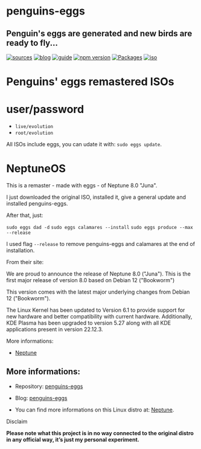 penguins-eggs
=============

## Penguin&#39;s eggs are generated and new birds are ready to fly...
[![sources](https://img.shields.io/badge/github-sources-cyan)](https://github.com/pieroproietti/penguins-eggs)
[![blog](https://img.shields.io/badge/blog-penguin's%20eggs-cyan)](https://penguins-eggs.net)
[![guide](https://img.shields.io/badge/guide-penguin's%20eggs-cyan)](https://penguins-eggs.net/docs/Tutorial/eggs-users-guide)
[![npm version](https://img.shields.io/npm/v/penguins-eggs.svg)](https://npmjs.org/package/penguins-eggs)
[![Packages](https://img.shields.io/badge/packages-blue)](https://sourceforge.net/projects/penguins-eggs/files/Packages)
[![iso](https://img.shields.io/badge/iso-images-cyan)](https://sourceforge.net/projects/penguins-eggs/files/ISOS)

# Penguins' eggs remastered ISOs

# user/password
* ```live/evolution```
* ```root/evolution```

All ISOs include eggs, you can udate it with: ```sudo eggs update```.

# NeptuneOS

This is a remaster - made with eggs - of Neptune 8.0 "Juna".

I just downloaded the original ISO, installed it, give a general update and installed penguins-eggs.

After that, just:

`sudo eggs dad -d`
`sudo eggs calamares --install`
`sudo eggs produce --max --release`

I used flag `--release` to remove penguins-eggs and calamares at the end of installation.

From their site:

We are proud to announce the release of Neptune 8.0 ("Juna"). This is the first major release of version 8.0 based on Debian 12  ("Bookworm")

This version comes with the latest major underlying changes from Debian 12 ("Bookworm").

The Linux Kernel has been updated to Version 6.1 to provide support for new hardware and better compatibility with current hardware. Additionally, KDE Plasma has been upgraded to version 5.27 along with all KDE applications present in version 22.12.3.

More informations:

* [Neptune](https://neptuneos.com/) 


## More informations:

* Repository: [penguins-eggs](https://github.com/pieroproietti/penguins-eggs)
* Blog: [penguins-eggs](https://penguins-eggs.net)

* You can find more informations on this Linux distro at: [Neptune](https://neptuneos.com/).


Disclaim

__Please note what this project is in no way connected to the original distro in any official way, it’s just my personal experiment.__

